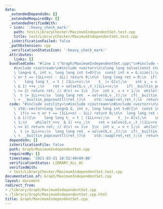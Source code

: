 ```yaml
---
data:
  _extendedDependsOn: []
  _extendedRequiredBy: []
  _extendedVerifiedWith:
  - icon: ':heavy_check_mark:'
    path: test/LibraryChecker/MaximumIndependentSet.test.cpp
    title: test/LibraryChecker/MaximumIndependentSet.test.cpp
  _isVerificationFailed: false
  _pathExtension: cpp
  _verificationStatusIcon: ':heavy_check_mark:'
  attributes:
    links: []
  bundledCode: "#line 1 \"Graph/MaximumIndependentSet.cpp\"\n#include <utility>\n\
    #include <iostream>\n#include <vector>\n\nlong long solve(const std::vector<long\
    \ long>& G, int v, long long int t=0){\n  const int n = G.size();\n  if(v >= n\
    \ or t == (1LL<<n) - 1LL) return 0;\n\n  long long ret = 0;\n  if(!(t>>v & 1)){\n\
    \    long long t_ = t | (1LL<<v);\n    t_ |= G[v];\n    int v_ = v + 1;\n    while(t_>>v_\
    \ & 1) ++v_;\n    ret = solve(G,v_,t_)|1LL<<v;\n    if(__builtin_popcountll(t^t_)\
    \ <= 2) return ret; // d(v) <= 1\n  }\n  int v_ = v + 1;\n  while(t>>v_ & 1) ++v_;\n\
    \  t |= 1LL<<v;\n  long long ret_ = solve(G,v_,t);\n  if(__builtin_popcountll(ret)\
    \ < __builtin_popcountll(ret_))\n    std::swap(ret,ret_);\n  return ret;\n}\n"
  code: "#include <utility>\n#include <iostream>\n#include <vector>\n\nlong long solve(const\
    \ std::vector<long long>& G, int v, long long int t=0){\n  const int n = G.size();\n\
    \  if(v >= n or t == (1LL<<n) - 1LL) return 0;\n\n  long long ret = 0;\n  if(!(t>>v\
    \ & 1)){\n    long long t_ = t | (1LL<<v);\n    t_ |= G[v];\n    int v_ = v +\
    \ 1;\n    while(t_>>v_ & 1) ++v_;\n    ret = solve(G,v_,t_)|1LL<<v;\n    if(__builtin_popcountll(t^t_)\
    \ <= 2) return ret; // d(v) <= 1\n  }\n  int v_ = v + 1;\n  while(t>>v_ & 1) ++v_;\n\
    \  t |= 1LL<<v;\n  long long ret_ = solve(G,v_,t);\n  if(__builtin_popcountll(ret)\
    \ < __builtin_popcountll(ret_))\n    std::swap(ret,ret_);\n  return ret;\n}\n"
  dependsOn: []
  isVerificationFile: false
  path: Graph/MaximumIndependentSet.cpp
  requiredBy: []
  timestamp: '2021-03-21 18:52:40+09:00'
  verificationStatus: LIBRARY_ALL_AC
  verifiedWith:
  - test/LibraryChecker/MaximumIndependentSet.test.cpp
documentation_of: Graph/MaximumIndependentSet.cpp
layout: document
redirect_from:
- /library/Graph/MaximumIndependentSet.cpp
- /library/Graph/MaximumIndependentSet.cpp.html
title: Graph/MaximumIndependentSet.cpp
---
```

